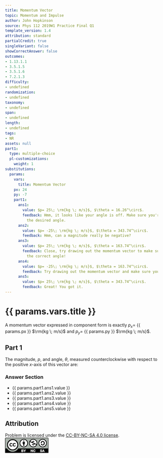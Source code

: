 ```yaml
---
title: Momentum Vector
topic: Momentum and Impulse
author: John Hopkinson
source: Phys 112 2019W1 Practice Final Q1
template_version: 1.4
attribution: standard
partialCredit: true
singleVariant: false
showCorrectAnswer: false
outcomes:
- 1.13.1.1
- 3.5.1.5
- 3.5.1.6
- 7.2.1.3
difficulty:
- undefined
randomization:
- undefined
taxonomy:
- undefined
span:
- undefined
length:
- undefined
tags:
- NR
assets: null
part1:
  type: multiple-choice
  pl-customizations:
    weight: 1
substitutions:
  params:
    vars:
      title: Momentum Vector
    px: 24
    py: -7
    part1:
      ans1:
        value: $p= 25\; \rm{kg \; m/s}$, $\theta = 16.26^\circ$.
        feedback: Hmm, it looks like your angle is off. Make sure you're calculating
          the desired angle.
      ans2:
        value: $p= -25\; \rm{kg \; m/s}$, $\theta = 343.74^\circ$.
        feedback: Hmm, can a magnitude really be negative?
      ans3:
        value: $p= 25\; \rm{kg \; m/s}$, $\theta = 163.74^\circ$.
        feedback: Close, try drawing out the momentum vector to make sure you have
          the correct angle!
      ans4:
        value: $p= -25\; \rm{kg \; m/s}$, $\theta = 163.74^\circ$.
        feedback: Try drawing out the momentum vector and make sure your answers match!
      ans5:
        value: $p= 25\; \rm{kg \; m/s}$, $\theta = 343.74^\circ$.
        feedback: Great! You got it.
---
```

# {{ params.vars.title }}
A momentum vector expressed in component form is exactly $p_x =$ {{ params.px }} $\rm{kg \; m/s}$ and $p_y =$ {{ params.py }} $\rm{kg \; m/s}$.

## Part 1

The magnitude, $p$, and angle, $\theta$, measured counterclockwise with respect to the positive $x$-axis of this vector are:

### Answer Section

- {{ params.part1.ans1.value }}
- {{ params.part1.ans2.value }}
- {{ params.part1.ans3.value }}
- {{ params.part1.ans4.value }}
- {{ params.part1.ans5.value }}

## Attribution

Problem is licensed under the [CC-BY-NC-SA 4.0 license](https://creativecommons.org/licenses/by-nc-sa/4.0/).<br> ![The Creative Commons 4.0 license requiring attribution-BY, non-commercial-NC, and share-alike-SA license.](https://raw.githubusercontent.com/firasm/bits/master/by-nc-sa.png)